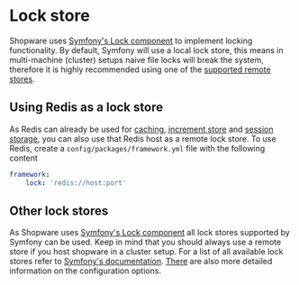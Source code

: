 # Lock store

Shopware uses [Symfony's Lock component](https://symfony.com/doc/5.4/lock.html) to implement locking functionality.
By default, Symfony will use a local lock store, this means in multi-machine (cluster) setups naive file locks will break the system, therefore it is highly recommended using one of the [supported remote stores](https://symfony.com/doc/5.4/components/lock.html#available-stores).

## Using Redis as a lock store

As Redis can already be used for [caching](./caches.md), [increment store](./increment.md) and [session storage](./session.md), you can also use that Redis host as a remote lock store.
To use Redis, create a `config/packages/framework.yml` file with the following content

```yaml
framework:
    lock: 'redis://host:port'
```

## Other lock stores

As Shopware uses [Symfony's Lock component](https://symfony.com/doc/5.4/lock.html) all lock stores supported by Symfony can be used.
Keep in mind that you should always use a remote store if you host shopware in a cluster setup.
For a list of all available lock stores refer to [Symfony's documentation](https://symfony.com/doc/5.4/components/lock.html#available-stores).
[There](https://symfony.com/doc/5.4/lock.html#configuring-lock-with-frameworkbundle) are also more detailed information on the configuration options.

